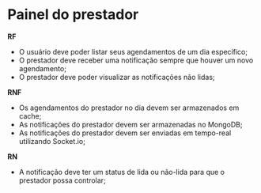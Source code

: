 <!-- Recuperação de senha

**RF(Requisitos Funcionais)**

- O usuário deve poder recuperar sua senha informando o seu -email;
- O usuário deve receber um e-mail com instruções de recuperação de senha;
- O usuário deve poder resetar sua senha;

**RNF (Requisitos Não Funcionais)**

- Utilizar Mailtrap para testar envios em ambientes de dev;
- Utilizar Amazon SES para envios em produção;
- O envio de e-mails deve acontecer em segundo plano (background job);

**RN (Regras de Negócio)**

- O link enviado por e-mail para resetar senha, deve expirar em 2h;
- O usuário precisa confirmar a nova senha ao resetar sua senha; -->

<!-- # Atualização do perfil

**RF**

- O usuário deve poder atualizar seu nome, email e sua senha;

**RNF**

**RN**

- O usuário não pode alterar seu e-mail para um -email já utilizado;
- Para atualizar sua senha, o usuário deve informar a senha antiga;
- Para atualizar sua senha, o usuário precisa confirmar a nova senha; -->

# Painel do prestador

**RF**

- O usuário deve poder listar seus agendamentos de um dia específico;
- O prestador deve receber uma notificação sempre que houver um novo agendamento;
- O prestador deve poder visualizar as notificações não lidas;

**RNF**

- Os agendamentos do prestador no dia devem ser armazenados em cache;
- As notificações do prestador devem ser armazenadas no MongoDB;
- As notificações do prestador devem ser enviadas em tempo-real utilizando Socket.io;

**RN**

- A notificação deve ter um status de lida ou não-lida para que o prestador possa controlar;

<!-- # Agendamento de serviços

**RF**

- O usuário deve poder listar todos prestadores de serviço cadastrados;
- O usuário deve poder listar os dias de um mês com pelo menos um horário disponível de um prestador;
- O usuário deve poder listar horários disponíveis em um dia específico de um prestador;
- O usuário deve poder realizar um novo agendamento com um prestador

**RNF**

- A listagem de prestadores deve ser armazenada em cache;

**RN**

- Cada agendamento deve duar 1h exatamente;
- Os agendamentos devem estar fispovídel entre 8h às 18h (Primeiro às 8h, último às 17h);
- O usuário não pode agendar em um horário já ocupado;
- O usuário não pode agendar em um horário que já passou;
- O usuário não pode agendar serviços consigo mesmo; -->
